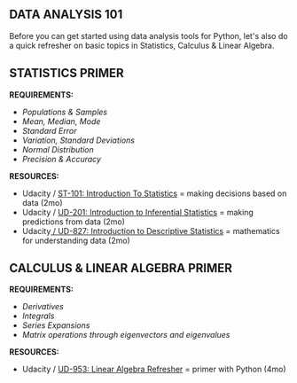 ## DATA ANALYSIS 101

Before you can get started using data analysis tools for Python, let's also do a quick refresher on basic topics in Statistics, Calculus & Linear Algebra.



## STATISTICS PRIMER

**REQUIREMENTS:**

* _Populations & Samples_
* _Mean, Median, Mode_
* _Standard Error_
* _Variation, Standard Deviations_
* _Normal Distribution_
* _Precision & Accuracy_

**RESOURCES:**

* Udacity / [ST-101: Introduction To Statistics](https://www.udacity.com/course/intro-to-statistics--st101) = making decisions based on data \(2mo\)
* Udacity / [UD-201: Introduction to Inferential Statistics](https://www.udacity.com/course/intro-to-inferential-statistics--ud201) = making predictions from data \(2mo\)
* Udacity[ / UD-827: Introduction to Descriptive Statistics](https://www.udacity.com/course/intro-to-descriptive-statistics--ud827) = mathematics for understanding data \(2mo\)

## 

## CALCULUS & LINEAR ALGEBRA PRIMER

**REQUIREMENTS:**

* _Derivatives_
* _Integrals_
* _Series Expansions_
* _Matrix operations through eigenvectors and eigenvalues_

**RESOURCES:**

* Udacity / [UD-953: Linear Algebra Refresher](https://www.udacity.com/course/linear-algebra-refresher-course--ud953) = primer with Python \(4mo\)



